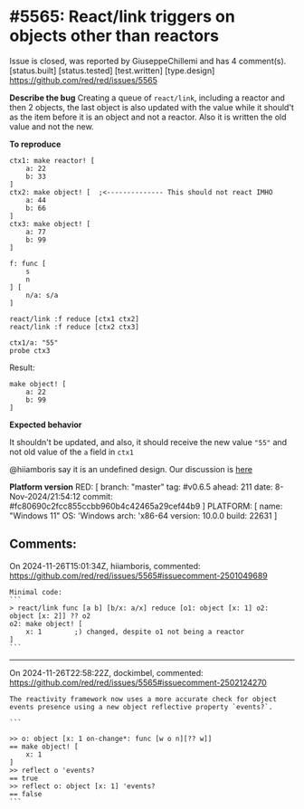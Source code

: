
#5565: React/link triggers on objects other than reactors
================================================================================
Issue is closed, was reported by GiuseppeChillemi and has 4 comment(s).
[status.built] [status.tested] [test.written] [type.design]
<https://github.com/red/red/issues/5565>

**Describe the bug**
Creating a queue of `react/link`, including a reactor and then 2 objects, the last object is also updated with the value while it should't as the item before it is an object and not a reactor. Also it is written the old value and not the new.

**To reproduce**

```
ctx1: make reactor! [
    a: 22
    b: 33
] 
ctx2: make object! [  ;<-------------- This should not react IMHO
    a: 44
    b: 66
]
ctx3: make object! [
    a: 77
    b: 99
]

f: func [
	s
	n
] [
	n/a: s/a
]

react/link :f reduce [ctx1 ctx2]
react/link :f reduce [ctx2 ctx3]

ctx1/a: "55"
probe ctx3
```

Result:

```
make object! [
    a: 22
    b: 99
]
```

**Expected behavior**

It shouldn't be updated, and also, it should receive the new value `"55"` and not old value of the `a` field in `ctx1`

@hiiamboris say it is an undefined design. Our discussion is [here](https://matrix.to/#/!mjbZGzLqlsqlDLaQVP:gitter.im/$mcaTYHg7XYidEphoD8dNyv-yVbumN51Z4gyA3E-HNvQ?via=gitter.im&via=matrix.org&via=tchncs.de)

**Platform version**
RED: [ branch: "master" tag: #v0.6.5 ahead: 211 date: 8-Nov-2024/21:54:12 commit: #fc80690c2fcc855ccbb960b4c42465a29cef44b9 ]
PLATFORM: [ name: "Windows 11" OS: 'Windows arch: 'x86-64 version: 10.0.0 build: 22631 ]



Comments:
--------------------------------------------------------------------------------

On 2024-11-26T15:01:34Z, hiiamboris, commented:
<https://github.com/red/red/issues/5565#issuecomment-2501049689>

    Minimal code:
    ```
    > react/link func [a b] [b/x: a/x] reduce [o1: object [x: 1] o2: object [x: 2]] ?? o2
    o2: make object! [
        x: 1        ;) changed, despite o1 not being a reactor
    ]
    ```

--------------------------------------------------------------------------------

On 2024-11-26T22:58:22Z, dockimbel, commented:
<https://github.com/red/red/issues/5565#issuecomment-2502124270>

    The reactivity framework now uses a more accurate check for object events presence using a new object reflective property `events?`.
    
    ```
    
    >> o: object [x: 1 on-change*: func [w o n][?? w]]
    == make object! [
        x: 1
    ]
    >> reflect o 'events?
    == true
    >> reflect o: object [x: 1] 'events?
    == false
    ```

